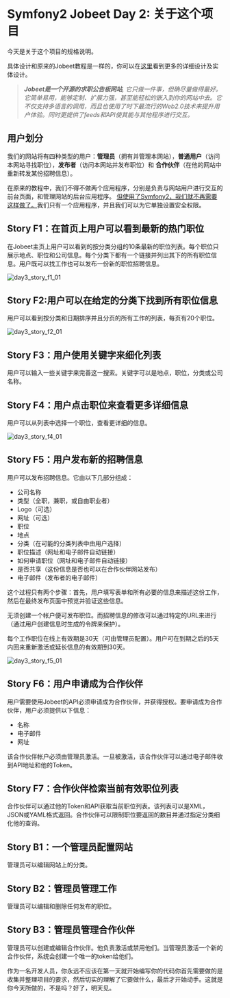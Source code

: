 # Symfony2 Jobeet Day 2: 关于这个项目

今天是关于这个项目的规格说明。

具体设计和原来的Jobeet教程是一样的，你可以在[这里](http://www.symfony-project.org/jobeet/1_4/Doctrine/en/02)看到更多的详细设计及实体设计。

> ***Jobeet是一个开源的求职公告板网站**, 它只做一件事，但确尽量做得最好。它简单易用，能够定制、扩展力强，甚至能轻松的嵌入到你的网站中去。它不仅支持多语言的调用，而且也使用了时下最流行的Web2.0技术来提升用户体验。同时更提供了feeds和API使其能与其他程序进行交互。*

## 用户划分

我们的网站将有四种类型的用户：**管理员**（拥有并管理本网站），**普通用户**（访问本网站寻找职位），**发布者**（访问本网站并发布职位）和 **合作伙伴**（在他的网站中重新转发某份招聘信息）。

在原来的教程中，我们不得不做两个应用程序，分别是负责与网站用户进行交互的前台页面，和管理网站的后台应用程序。
[但使用了Symfony2，我们就不再需要这样做了。](http://symfony.com/doc/2.3/cookbook/symfony1.html)我们只有一个应用程序，并且我们可以为它单独设置安全权限。

## Story F1：在首页上用户可以看到最新的热门职位

在Jobeet主页上用户可以看到的按分类分组的10条最新的职位列表。每个职位只展示地点、职位和公司信息。每个分类下都有一个链接并列出其下的所有职位信息。用户既可以找工作也可以发布一份新的职位招聘信息。

![day3_story_f1_01](./image/day3_story_f1_01.png)

## Story F2:用户可以在给定的分类下找到所有职位信息
用户可以看到按分类和日期排序并且分页的所有工作的列表，每页有20个职位。

![day3_story_f2_01](./image/day3_story_f2_01.png)

## Story F3：用户使用关键字来细化列表
用户可以输入一些关键字来完善这一搜索。关键字可以是地点，职位，分类或公司名称。

## Story F4：用户点击职位来查看更多详细信息
用户可以从列表中选择一个职位，查看更详细的信息。

![day3_story_f4_01](./image/day3_story_f4_01.png)

## Story F5：用户发布新的招聘信息

用户可以发布招聘信息。它由以下几部分组成：

* 公司名称
* 类型（全职，兼职，或自由职业者）
* Logo（可选）
* 网址（可选）
* 职位
* 地点
* 分类（在可能的分类列表中由用户选择）
* 职位描述（网址和电子邮件自动链接）
* 如何申请职位（网址和电子邮件自动链接）
* 是否共享（这份信息是否也可以在合作伙伴网站发布）
* 电子邮件（发布者的电子邮件）

这个过程只有两个步骤：首先，用户填写表单和所有必要的信息来描述这份工作，然后在最终发布页面中预览并验证这些信息。

无须创建一个帐户便可发布职位。而招聘信息的修改可以通过特定的URL来进行（通过用户创建信息时生成的令牌来保护）。

每个工作职位在线上有效期是30天（可由管理员配置）。用户可在到期之后的5天内回来重新激活或延长信息的有效期到30天。

![day3_story_f5_01](./image/day3_story_f5_01.png)

## Story F6：用户申请成为合作伙伴

用户需要使用Jobeet的API必须申请成为合作伙伴，并获得授权。要申请成为合作伙伴，用户必须提供以下信息：

* 名称
* 电子邮件
* 网址

该合作伙伴帐户必须由管理员激活。一旦被激活，该合作伙伴可以通过电子邮件收到API地址和他的Token。

## Story F7：合作伙伴检索当前有效职位列表

合作伙伴可以通过他的Token和API获取当前职位列表。该列表可以是XML，JSON或YAML格式返回。合作伙伴可以限制职位要返回的数目并通过指定分类细化他的查询。

## Story B1：一个管理员配置网站

管理员可以编辑网站上的分类。

## Story B2：管理员管理工作

管理员可以编辑和删除任何发布的职位。

## Story B3：管理员管理合作伙伴

管理员可以创建或编辑合作伙伴。他负责激活或禁用他们。当管理员激活一个新的合作伙伴，系统会创建一个唯一的token给他们。

作为一名开发人员，你永远不应该在第一天就开始编写你的代码你首先需要做的是收集并整理项目的要求，然后切实的理解了它要做什么，最后才开始动手。这就是你今天所做的，不是吗？好了，明天见。